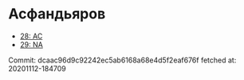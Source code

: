 # Асфандьяров
- [28: AC](28.md)
- [29: NA](29.md)

Commit: dcaac96d9c92242ec5ab6168a68e4d5f2eaf676f
 fetched at: 20201112-184709
